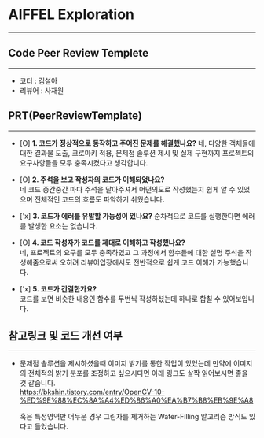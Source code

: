 # AIFFEL Exploration
----  
## **Code Peer Review Templete**
------------------
- 코더 : 김설아
- 리뷰어 : 사재원

## **PRT(PeerReviewTemplate)**  
------------------  
- [O] **1. 코드가 정상적으로 동작하고 주어진 문제를 해결했나요?**
네, 다양한 객체들에 대한 결과물 도출, 크로마키 적용, 문제점 솔루션 제시 및 실제 구현까지 프로젝트의 요구사항들을 모두 충족시켰다고 생각합니다.  
- [O] **2. 주석을 보고 작성자의 코드가 이해되었나요?**   
네 코드 중간중간 마다 주석을 달아주셔서 어떤의도로 작성했는지 쉽게 알 수 있었으며 전체적인 코드의 흐름도 파악하기 쉬웠습니다.   
  

- ['x] **3. 코드가 에러를 유발할 가능성이 있나요?** 
  순차적으로 코드를 실행한다면 에러를 발생한 요소는 없습니다.
  

- [O] **4. 코드 작성자가 코드를 제대로 이해하고 작성했나요?**  
  네, 프로젝트의 요구를 모두 충족하였고 그 과정에서 함수들에 대한 설명 주석을 작성해줌으로써 오히려 리뷰어입장에서도 전반적으로 쉽게 코드 이해가 가능했습니다.


- ['x] **5. 코드가 간결한가요?**  
  코드를 보면 비슷한 내용인 함수를 두번씩 작성하셨는데 하나로 합칠 수 있어보입니다.  
  


## **참고링크 및 코드 개선 여부**  
------------------  
- 문제점 솔루션을 제시하셨을때 이미지 밝기를 통한 작업이 있었는데
  만약에 이미지의 전체적의 밝기 분포를 조정하고 싶으시다면 아래 링크도 살짝 읽어보시면 좋을 것 같습니다.  
  https://bkshin.tistory.com/entry/OpenCV-10-%ED%9E%88%EC%8A%A4%ED%86%A0%EA%B7%B8%EB%9E%A8
  
  혹은 특정영역만 어두운 경우 그림자를 제거하는 Water-Filling 알고리즘 방식도 있다고 들었습니다.
